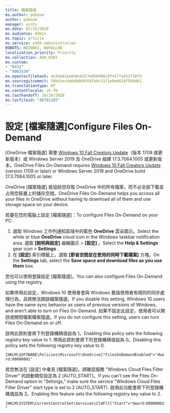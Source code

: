 ```yaml
---
title: 檔案隨選
ms.author: pebaum
author: pebaum
manager: scotv
ms.date: 07/15/2020
ms.audience: Admin
ms.topic: article
ms.service: o365-administration
ROBOTS: NOINDEX, NOFOLLOW
localization_priority: Priority
ms.collection: Adm_O365
ms.custom:
- "6432"
- "9003530"
ms.openlocfilehash: 4e3da81ee048c6257e05b998c0f457fa433738fd
ms.sourcegitcommit: f8b41ecda6db0b8f64fe0c51f1e8e6619f504d61
ms.translationtype: HT
ms.contentlocale: zh-TW
ms.lasthandoff: 10/28/2020
ms.locfileid: "48791285"
---
```

# <a name="configure-files-on-demand"></a><span data-ttu-id="d487b-102">設定 [檔案隨選]</span><span class="sxs-lookup"><span data-stu-id="d487b-102">Configure Files On-Demand</span></span>

<span data-ttu-id="d487b-103">[OneDrive 檔案隨選] 需要 [Windows 10 Fall Creators Update](https://go.microsoft.com/fwlink/p/?linkid=859040)（版本 1709 或更新版本）或 Windows Server 2019 及 OneDrive 組建 17.3.7064.1005 或更新版本。</span><span class="sxs-lookup"><span data-stu-id="d487b-103">OneDrive Files On-Demand requires [Windows 10 Fall Creators Update](https://go.microsoft.com/fwlink/p/?linkid=859040) (version 1709 or later) or Windows Server 2019 and OneDrive build 17.3.7064.1005 or later.</span></span>

<span data-ttu-id="d487b-104">OneDrive [檔案隨選] 能協助您存取 OneDrive 中的所有檔案，而不必全部下載並占用您裝置上的儲存空間。</span><span class="sxs-lookup"><span data-stu-id="d487b-104">OneDrive Files On-Demand helps you access all your files in OneDrive without having to download all of them and use storage space on your device.</span></span>

<span data-ttu-id="d487b-105">若要在您的電腦上設定 [檔案隨選]：</span><span class="sxs-lookup"><span data-stu-id="d487b-105">To configure Files On-Demand on your PC:</span></span>

1. <span data-ttu-id="d487b-106">選取 Windows 工作列通知區域中的藍色 **OneDrive** 雲朵圖示。</span><span class="sxs-lookup"><span data-stu-id="d487b-106">Select the white or blue **OneDrive** cloud icon in the Windows taskbar notification area.</span></span> <span data-ttu-id="d487b-107">選取 **[說明與設定]** 齒輪圖示 > **[設定]** 。</span><span class="sxs-lookup"><span data-stu-id="d487b-107">Select the **Help & Settings** gear icon > **Settings** .</span></span>
2. <span data-ttu-id="d487b-108">在 **[設定]** 索引標籤上，選取 **[節省空間並在使用的同時下載檔案]** 方塊。</span><span class="sxs-lookup"><span data-stu-id="d487b-108">On the **Settings** tab, select the **Save space and download files as you use them** box.</span></span>  

<span data-ttu-id="d487b-109">您也可以使用登錄設定 [檔案隨選]。</span><span class="sxs-lookup"><span data-stu-id="d487b-109">You can also configure Files On-Demand using the registry.</span></span>

<span data-ttu-id="d487b-110">如果停用此設定，Windows 10 使用者會與 Windows 舊版使用者有相同的同步處理行為，且將無法開啟檔案隨選。</span><span class="sxs-lookup"><span data-stu-id="d487b-110">If you disable this setting, Windows 10 users have the same sync behavior as users of previous versions of Windows, and aren't able to turn on Files On-Demand.</span></span> <span data-ttu-id="d487b-111">如果不設定此設定，使用者可以開啟或關閉檔案檔案隨選。</span><span class="sxs-lookup"><span data-stu-id="d487b-111">If you do not configure this setting, users can turn Files On-Demand on or off.</span></span>

<span data-ttu-id="d487b-112">啟用此原則會將下列登錄機碼值設為 1。</span><span class="sxs-lookup"><span data-stu-id="d487b-112">Enabling this policy sets the following registry key value to 1.</span></span> <span data-ttu-id="d487b-113">停用此原則會將下列登錄機碼值設為 0。</span><span class="sxs-lookup"><span data-stu-id="d487b-113">Disabling this policy sets the following registry key value to 0.</span></span>

`[HKLM\SOFTWARE\Policies\Microsoft\OneDrive]"FilesOnDemandEnabled"="dword:00000001"`

<span data-ttu-id="d487b-114">若您無法在 [設定] 中看見 [檔案隨選]，請確認服務 "Windows Cloud Files Filter Driver" 的啟動類型設定為 2 (AUTO_START)。</span><span class="sxs-lookup"><span data-stu-id="d487b-114">If you can't see the Files On-Demand option in "Settings," make sure the service "Windows Cloud Files Filter Driver" start type is set to 2 (AUTO_START).</span></span> <span data-ttu-id="d487b-115">啟用此功能會將下列登錄機碼值設為 2。</span><span class="sxs-lookup"><span data-stu-id="d487b-115">Enabling this feature sets the following registry key value to 2.</span></span>

`[HKLM\SYSTEM\CurrentControlSet\Services\CldFlt]"Start"="dword:00000002"`
